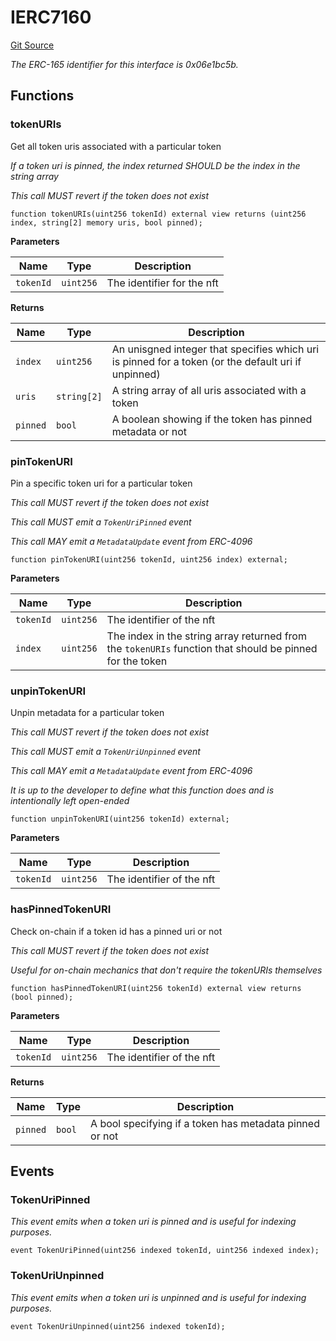 # IERC7160
[Git Source](https://github.com/cryptoartcom/cryptoart-smart-contracts/blob/f2a750c4b24c985c039cfd827f6eb92a8a383dad/src/interfaces/IERC7160.sol)

*The ERC-165 identifier for this interface is 0x06e1bc5b.*


## Functions
### tokenURIs

Get all token uris associated with a particular token

*If a token uri is pinned, the index returned SHOULD be the index in the string array*

*This call MUST revert if the token does not exist*


```solidity
function tokenURIs(uint256 tokenId) external view returns (uint256 index, string[2] memory uris, bool pinned);
```
**Parameters**

|Name|Type|Description|
|----|----|-----------|
|`tokenId`|`uint256`|The identifier for the nft|

**Returns**

|Name|Type|Description|
|----|----|-----------|
|`index`|`uint256`|An unisgned integer that specifies which uri is pinned for a token (or the default uri if unpinned)|
|`uris`|`string[2]`|A string array of all uris associated with a token|
|`pinned`|`bool`|A boolean showing if the token has pinned metadata or not|


### pinTokenURI

Pin a specific token uri for a particular token

*This call MUST revert if the token does not exist*

*This call MUST emit a `TokenUriPinned` event*

*This call MAY emit a `MetadataUpdate` event from ERC-4096*


```solidity
function pinTokenURI(uint256 tokenId, uint256 index) external;
```
**Parameters**

|Name|Type|Description|
|----|----|-----------|
|`tokenId`|`uint256`|The identifier of the nft|
|`index`|`uint256`|The index in the string array returned from the `tokenURIs` function that should be pinned for the token|


### unpinTokenURI

Unpin metadata for a particular token

*This call MUST revert if the token does not exist*

*This call MUST emit a `TokenUriUnpinned` event*

*This call MAY emit a `MetadataUpdate` event from ERC-4096*

*It is up to the developer to define what this function does and is intentionally left open-ended*


```solidity
function unpinTokenURI(uint256 tokenId) external;
```
**Parameters**

|Name|Type|Description|
|----|----|-----------|
|`tokenId`|`uint256`|The identifier of the nft|


### hasPinnedTokenURI

Check on-chain if a token id has a pinned uri or not

*This call MUST revert if the token does not exist*

*Useful for on-chain mechanics that don't require the tokenURIs themselves*


```solidity
function hasPinnedTokenURI(uint256 tokenId) external view returns (bool pinned);
```
**Parameters**

|Name|Type|Description|
|----|----|-----------|
|`tokenId`|`uint256`|The identifier of the nft|

**Returns**

|Name|Type|Description|
|----|----|-----------|
|`pinned`|`bool`|A bool specifying if a token has metadata pinned or not|


## Events
### TokenUriPinned
*This event emits when a token uri is pinned and is
useful for indexing purposes.*


```solidity
event TokenUriPinned(uint256 indexed tokenId, uint256 indexed index);
```

### TokenUriUnpinned
*This event emits when a token uri is unpinned and is
useful for indexing purposes.*


```solidity
event TokenUriUnpinned(uint256 indexed tokenId);
```

